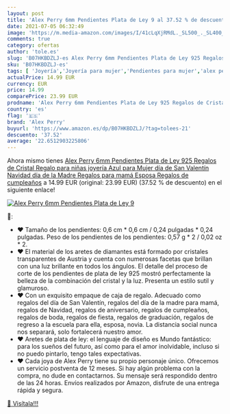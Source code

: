 ```yaml
---
layout: post
title: 'Alex Perry 6mm Pendientes Plata de Ley 9 al 37.52 % de descuento'
date: 2021-07-05 06:32:49
image: 'https://m.media-amazon.com/images/I/41cLqXjRMdL._SL500_._SL400_.jpg'
comments: true
category: ofertas
author: 'tole.es'
slug: 'B07HKBDZLJ-es Alex Perry 6mm Pendientes Plata de Ley 925 Regalos de...'
sku: 'B07HKBDZLJ-es'
tags: [ 'Joyería','Joyería para mujer','Pendientes para mujer','alex perry','de','ley','navidad','plata', ]
actualPrice: 14.99 EUR
currency: EUR
price: 14.99
comparePrice: 23.99 EUR
prodname: 'Alex Perry 6mm Pendientes Plata de Ley 925 Regalos de Cristal Regalo para niñas joyería Azul para Mujer día de San Valentín Navidad día de la Madre Regalos para mamá Esposa Regalos de cumpleaños'
country: 'es'
flag: '🇪🇸'
brand: 'Alex Perry'
buyurl: 'https://www.amazon.es/dp/B07HKBDZLJ/?tag=tolees-21'
descuento: '37.52'
average: '22.6512903225806'
---
```


Ahora mismo tienes [Alex Perry 6mm Pendientes Plata de Ley 925 Regalos de Cristal Regalo para niñas joyería Azul para Mujer día de San Valentín Navidad día de la Madre Regalos para mamá Esposa Regalos de cumpleaños](https://www.amazon.es/dp/B07HKBDZLJ/?tag=tolees-21) a 14.99 EUR (original: 23.99 EUR) (37.52 %  de descuento) en el siguiente enlace!

[![Alex Perry 6mm Pendientes Plata de Ley 9](https://m.media-amazon.com/images/I/41cLqXjRMdL._SL500_._SL400_.jpg)](https://www.amazon.es/dp/B07HKBDZLJ/?tag=tolees-21)

🔎:

- ♥ Tamaño de los pendientes: 0,6 cm * 0,6 cm / 0,24 pulgadas * 0,24 pulgadas. Peso de los pendientes de los pendientes: 0,57 g * 2 / 0,02 oz * 2.
- ♥ El material de los aretes de diamantes está formado por cristales transparentes de Austria y cuenta con numerosas facetas que brillan con una luz brillante en todos los ángulos. El detalle del proceso de corte de los pendientes de plata de ley 925 mostró perfectamente la belleza de la combinación del cristal y la luz. Presenta un estilo sutil y glamuroso.
- ♥ Con un exquisito empaque de caja de regalo. Adecuado como regalos del día de San Valentín, regalos del día de la madre para mamá, regalos de Navidad, regalos de aniversario, regalos de cumpleaños, regalos de boda, regalos de fiesta, regalos de graduación, regalos de regreso a la escuela para ella, esposa, novia. La distancia social nunca nos separará, solo fortalecerá nuestro amor.
- ♥ Aretes de plata de ley: el lenguaje de diseño es Mundo fantástico: para los sueños del futuro, así como para el amor inolvidable, incluso si no puedo pintarlo, tengo tales expectativas.
- ♥ Cada joya de Alex Perry tiene su propio personaje único. Ofrecemos un servicio postventa de 12 meses. Si hay algún problema con la compra, no dude en contactarnos. Su mensaje será respondido dentro de las 24 horas. Envíos realizados por Amazon, disfrute de una entrega rápida y segura.

[🛒 Visítala!!!](https://www.amazon.es/dp/B07HKBDZLJ/?tag=tolees-21)

